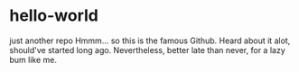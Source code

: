 # hello-world
just another repo
Hmmm... so this is the famous Github. Heard about it alot, should've started long ago. Nevertheless, better late than never, for a lazy bum like me. 
